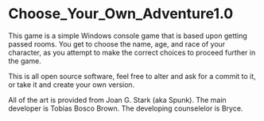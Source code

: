 # Choose_Your_Own_Adventure1.0
This game is a simple Windows console game that is based upon getting passed rooms. You get to choose the name, age, and race of your character, as you attempt to make the correct choices to proceed further in the game.

This is all open source software, feel free to alter and ask for a commit to it, or take it and create your own version.

All of the art is provided from Joan G. Stark (aka Spunk).
The main developer is Tobias Bosco Brown.
The developing counselelor is Bryce.
